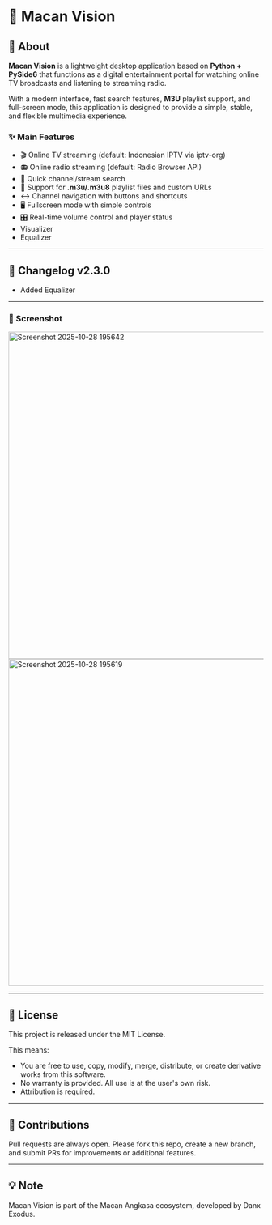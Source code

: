 # 🐅 Macan Vision

## 📖 About
**Macan Vision** is a lightweight desktop application based on **Python + PySide6** that functions as a digital entertainment portal for watching online TV broadcasts and listening to streaming radio.

With a modern interface, fast search features, **M3U** playlist support, and full-screen mode, this application is designed to provide a simple, stable, and flexible multimedia experience.

### ✨ Main Features
- 🎬 Online TV streaming (default: Indonesian IPTV via iptv-org)
- 📻 Online radio streaming (default: Radio Browser API)
- 🔎 Quick channel/stream search
- 📂 Support for **.m3u/.m3u8** playlist files and custom URLs
- ↔ Channel navigation with buttons and shortcuts
- 🖥 Fullscreen mode with simple controls
- 🎛 Real-time volume control and player status
- Visualizer
- Equalizer

---
## 📝 Changelog v2.3.0
- Added Equalizer
---
### 📸 Screenshot
<img width="898" height="647" alt="Screenshot 2025-10-28 195642" src="https://github.com/user-attachments/assets/314dbe63-fce6-4030-b0eb-8792519385b8" />
<img width="900" height="646" alt="Screenshot 2025-10-28 195619" src="https://github.com/user-attachments/assets/7fccf7e3-ef62-47f2-a57d-af5c06625c5c" />


---

## 📜 License
This project is released under the MIT License.

This means:
- You are free to use, copy, modify, merge, distribute, or create derivative works from this software.
- No warranty is provided. All use is at the user's own risk.
- Attribution is required.

---

## 🙌 Contributions
Pull requests are always open. Please fork this repo, create a new branch, and submit PRs for improvements or additional features.

---

## 💡 Note
Macan Vision is part of the Macan Angkasa ecosystem, developed by Danx Exodus.
